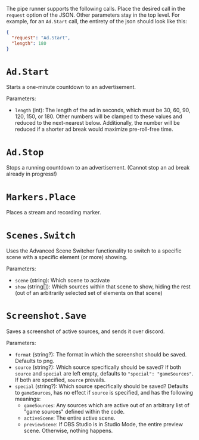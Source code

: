 The pipe runner supports the following calls. Place the desired call in the `request` option of the JSON. Other parameters stay in the top level. For example, for an `Ad.Start` call, the entirety of the json should look like this:

```json
{
  "request": "Ad.Start",
  "length": 180
}
```

# `Ad.Start`
Starts a one-minute countdown to an advertisement.

Parameters:
- `length` (int): The length of the ad in seconds, which must be 30, 60, 90, 120, 150, or 180. Other numbers will be clamped to these values and reduced to the next-nearest below. Additionally, the number will be reduced if a shorter ad break would maximize pre-roll-free time.


# `Ad.Stop`
Stops a running countdown to an advertisement. (Cannot stop an ad break already in progress!)


# `Markers.Place`
Places a stream and recording marker.


# `Scenes.Switch`
Uses the Advanced Scene Switcher functionality to switch to a specific scene with a specific element (or more) showing.

Parameters:
- `scene` (string): Which scene to activate
- `show` (string[]): Which sources within that scene to show, hiding the rest (out of an arbitrarily selected set of elements on that scene)


# `Screenshot.Save`
Saves a screenshot of active sources, and sends it over discord.

Parameters:
- `format` (string?): The format in which the screenshot should be saved. Defaults to png.
- `source` (string?): Which source specifically should be saved? If both `source` and `special` are left empty, defaults to `"special": "gameSources"`. If both are specified, `source` prevails.
- `special` (string?): Which source specifically should be saved? Defaults to `gameSources`, has no effect if `source` is specified, and has the following meanings:
  - `gameSources`: Any sources which are active out of an arbitrary list of "game sources" defined within the code.
  - `activeScene`: The entire active scene.
  - `previewScene`: If OBS Studio is in Studio Mode, the entire preview scene. Otherwise, nothing happens.